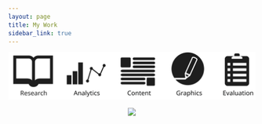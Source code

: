 ```yaml
---
layout: page
title: My Work
sidebar_link: true
---
```


<html>
  <head>
    <script src="https://cdnjs.cloudflare.com/ajax/libs/Chart.js/2.5.0/Chart.min.js"></script> 
  </head>
  <body>  
  <canvas id="myChart" width="400" height="250"></canvas> 
 <script src="assets/js/script.js"></script>
    <p><img src="assets/images/Icons.svg"/></p>
<center>
  <div class='tableauPlaceholder' id='viz1572819903297' style='position: relative'><noscript><a href='#'><img alt=' ' src='https:&#47;&#47;public.tableau.com&#47;static&#47;images&#47;Ca&#47;CarbonFeeandDividend-CitizensClimateLobbyViz&#47;CarbonFeeandDividendEffects&#47;1_rss.png' style='border: none' /></a></noscript><object class='tableauViz'  style='display:none;'><param name='host_url' value='https%3A%2F%2Fpublic.tableau.com%2F' /> <param name='embed_code_version' value='3' /> <param name='site_root' value='' /><param name='name' value='CarbonFeeandDividend-CitizensClimateLobbyViz&#47;CarbonFeeandDividendEffects' /><param name='tabs' value='no' /><param name='toolbar' value='no' /><param name='static_image' value='https:&#47;&#47;public.tableau.com&#47;static&#47;images&#47;Ca&#47;CarbonFeeandDividend-CitizensClimateLobbyViz&#47;CarbonFeeandDividendEffects&#47;1.png' /> <param name='animate_transition' value='yes' /><param name='display_static_image' value='yes' /><param name='display_spinner' value='yes' /><param name='display_overlay' value='yes' /><param name='display_count' value='yes' /></object></div>                <script type='text/javascript'>                    var divElement = document.getElementById('viz1572819903297');                    var vizElement = divElement.getElementsByTagName('object')[0];                    vizElement.style.minWidth='420px';vizElement.style.maxWidth='650px';vizElement.style.width='100%';vizElement.style.height='1660px';                    var scriptElement = document.createElement('script');                    scriptElement.src = 'https://public.tableau.com/javascripts/api/viz_v1.js';                    vizElement.parentNode.insertBefore(scriptElement, vizElement);                </script>



</body>
</html>
